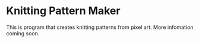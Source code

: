 # Knitting Pattern Maker
This is program that creates knitting patterns from pixel art.
More infomation coming soon.
